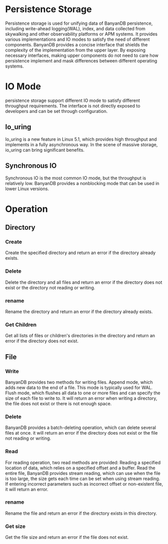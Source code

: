 # Persistence Storage
Persistence storage is used for unifying data of BanyanDB persistence, including write-ahead logging(WAL), index, and data collected from skywalking and other observability platforms or APM systems. It provides various implementations and IO modes to satisfy the need of different components.
BanyanDB provides a concise interface that shields the complexity of the implementation from the upper layer. By exposing necessary interfaces, making upper components do not need to care how persistence implement and mask differences between different operating systems.

# IO Mode
persistence storage support different IO mode to satisfy different throughput requirements. The interface is not directly exposed to developers and can be set through configuration.

## Io_uring
Io_uring is a new feature in Linux 5.1, which provides high throughput and implements in a fully asynchronous way. In the scene of massive storage, io_uring can bring significant benefits.

## Synchronous IO
Synchronous IO is the most common IO mode, but the throughput is relatively low. BanyanDB provides a nonblocking mode that can be used in lower Linux versions.

# Operation
## Directory
### Create
Create the specified directory and return an error if the directory already exists.

### Delete
Delete the directory and all files and return an error if the directory does not exist or the directory not reading or writing.

### rename
Rename the directory and return an error if the directory already exists.

### Get Children
Get all lists of files or children's directories in the directory and return an error if the directory does not exist.

## File
### Write
BanyanDB provides two methods for writing files.
Append mode, which adds new data to the end of a file. This mode is typically used for WAL.
Flush mode, which flushes all data to one or more files and can specify the size of each file to write to.
It will return an error when writing a directory, the file does not exist or there is not enough space.

### Delete
BanyanDB provides a batch-deleting operation, which can delete several files at once. it will return an error if the directory does not exist or the file not reading or writing.

### Read
For reading operation, two read methods are provided:
Reading a specified location of data, which relies on a specified offset and a buffer.
Read the entire file, BanyanDB provides stream reading, which can use when the file is too large, the size gets each time can be set when using stream reading.
If entering incorrect parameters such as incorrect offset or non-existent file, it will return an error.

### rename
Rename the file and return an error if the directory exists in this directory.

### Get size
Get the file size and return an error if the file does not exist.